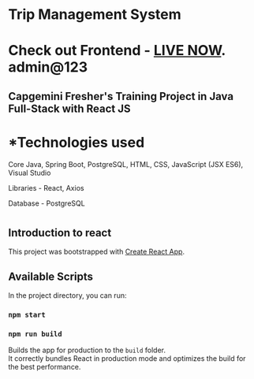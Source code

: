# Trip Management System
# Check out Frontend - [LIVE NOW](https://tms-app.netlify.app/). admin@123

## Capgemini Fresher's Training Project in Java Full-Stack with React JS



# *Technologies used

Core Java, Spring Boot, PostgreSQL, HTML, CSS, JavaScript (JSX ES6), Visual Studio

Libraries - React, Axios 

Database - PostgreSQL



#
#

## Introduction to react

This project was bootstrapped with [Create React App](https://github.com/facebook/create-react-app).

## Available Scripts

In the project directory, you can run:

### `npm start`

### `npm run build`

Builds the app for production to the `build` folder.\
It correctly bundles React in production mode and optimizes the build for the best performance.


 
